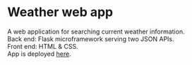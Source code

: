 # Weather web app
A web application for searching current weather information.\
Back end: Flask microframework serving two JSON APIs.\
Front end: HTML & CSS.\
App is deployed [here](http://nnh-weather.herokuapp.com/).
